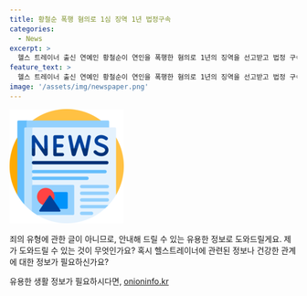 ```yaml
---
title: 황철순 폭행 혐의로 1심 징역 1년 법정구속
categories:
  - News
excerpt: >
  헬스 트레이너 출신 연예인 황철순이 연인을 폭행한 혐의로 1년의 징역을 선고받고 법정 구속됐다. tvN 코미디빅리그에서 활동한 이력이 있는 그에게 1심 재판에서 폭행, 폭행치상, 재물손괴 혐의가 유죄로 인정되면서 법정 구속이 결정됐다. 이에 앞서 황씨는 전남 여수시에서 연인을 폭행한 혐의로 기소되었는데, 연인은 상당한 상해를 입었고 3주간의 치료가 필요했다고 한다.
feature_text: >
  헬스 트레이너 출신 연예인 황철순이 연인을 폭행한 혐의로 1년의 징역을 선고받고 법정 구속됐다. tvN 코미디빅리그에서 활동한 이력이 있는 그에게 1심 재판에서 폭행, 폭행치상, 재물손괴 혐의가 유죄로 인정되면서 법정 구속이 결정됐다. 이에 앞서 황씨는 전남 여수시에서 연인을 폭행한 혐의로 기소되었는데, 연인은 상당한 상해를 입었고 3주간의 치료가 필요했다고 한다.
image: '/assets/img/newspaper.png'
---
```


<p><img src="/assets/img/newspaper.png" alt="kimp 속보" /></p>

<p>죄의 유형에 관한 글이 아니므로, 안내해 드릴 수 있는 유용한 정보로 도와드릴게요. 제가 도와드릴 수 있는 것이 무엇인가요? 혹시 헬스트레이너에 관련된 정보나 건강한 관계에 대한 정보가 필요하신가요?</p>
유용한 생활 정보가 필요하시다면, <a href="https://onioninfo.kr" rel="dofollow">onioninfo.kr</a>


